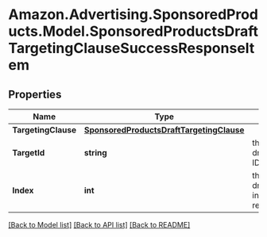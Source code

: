 # Amazon.Advertising.SponsoredProducts.Model.SponsoredProductsDraftTargetingClauseSuccessResponseItem

## Properties

Name | Type | Description | Notes
------------ | ------------- | ------------- | -------------
**TargetingClause** | [**SponsoredProductsDraftTargetingClause**](SponsoredProductsDraftTargetingClause.md) |  | [optional] 
**TargetId** | **string** | the draftTargetingClause ID | [optional] 
**Index** | **int** | the index of the draftTargetingClause in the array from the request body | 

[[Back to Model list]](../README.md#documentation-for-models) [[Back to API list]](../README.md#documentation-for-api-endpoints) [[Back to README]](../README.md)

